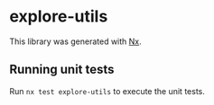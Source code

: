 # explore-utils

This library was generated with [Nx](https://nx.dev).

## Running unit tests

Run `nx test explore-utils` to execute the unit tests.
